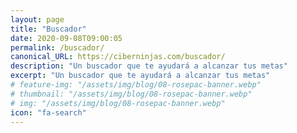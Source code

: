 ```yaml
---
layout: page
title: "Buscador"
date: 2020-09-08T09:00:05
permalink: /buscador/
canonical_URL: https://ciberninjas.com/buscador/
description: "Un buscador que te ayudará a alcanzar tus metas"
excerpt: "Un buscador que te ayudará a alcanzar tus metas"
# feature-img: "/assets/img/blog/08-rosepac-banner.webp"
# thumbnail: "/assets/img/blog/08-rosepac-banner.webp"
# img: "/assets/img/blog/08-rosepac-banner.webp"
icon: "fa-search"
---
```


<script async src="https://cse.google.com/cse.js?cx=034f449078f9bd39e"></script>
<div class="gcse-search"></div>

<!-- <script async src='https://cse.google.com/cse.js?cx=034f449078f9bd39e'></script><div class="gcse-searchbox-only"></div>
</div>
<div>
<script async src='https://cse.google.com/cse.js?cx=034f449078f9bd39e'></script><div class="gcse-searchresults-only"></div>
</div> -->